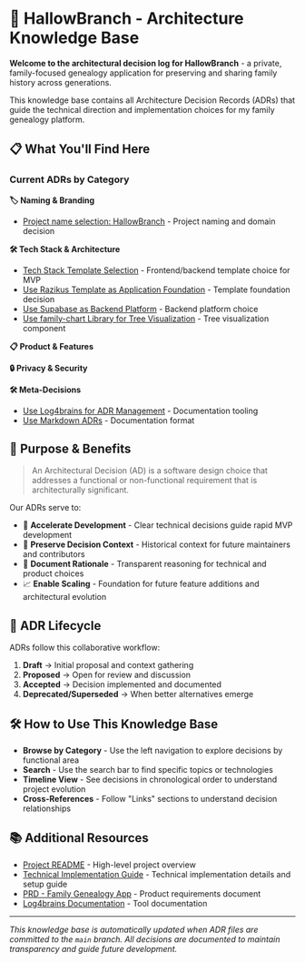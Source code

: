 <!--
This file is the homepage of your Log4brains knowledge base.
You are free to edit it as you want
-->

# 🌳 HallowBranch - Architecture Knowledge Base

**Welcome to the architectural decision log for HallowBranch** - a private, family-focused genealogy application for preserving and sharing family history across generations.

This knowledge base contains all Architecture Decision Records (ADRs) that guide the technical direction and implementation choices for my family genealogy platform.

## 📋 What You'll Find Here

### Current ADRs by Category

**🏷️ Naming & Branding**

- [Project name selection: HallowBranch](20250920-project-name.md) - Project naming and domain decision

**🛠️ Tech Stack & Architecture**

- [Tech Stack Template Selection](20250920-tech-stack-template.md) - Frontend/backend template choice for MVP
- [Use Razikus Template as Application Foundation](20250921-use-razikus-template-foundation.md) - Template foundation decision
- [Use Supabase as Backend Platform](20250921-use-supabase-backend.md) - Backend platform choice
- [Use family-chart Library for Tree Visualization](20250921-use-family-chart-visualization.md) - Tree visualization component

**📋 Product & Features**

**🔒 Privacy & Security**

**🛠️ Meta-Decisions**

- [Use Log4brains for ADR Management](20250920-use-log4brains-to-manage-the-adrs.md) - Documentation tooling
- [Use Markdown ADRs](20250920-use-markdown-architectural-decision-records.md) - Documentation format

## 🎯 Purpose & Benefits

> An Architectural Decision (AD) is a software design choice that addresses a functional or non-functional requirement that is architecturally significant.

Our ADRs serve to:

- 🚀 **Accelerate Development** - Clear technical decisions guide rapid MVP development
- 🔭 **Preserve Decision Context** - Historical context for future maintainers and contributors
- 🤝 **Document Rationale** - Transparent reasoning for technical and product choices
- 📈 **Enable Scaling** - Foundation for future feature additions and architectural evolution

## 🔄 ADR Lifecycle

ADRs follow this collaborative workflow:

1. **Draft** → Initial proposal and context gathering
2. **Proposed** → Open for review and discussion
3. **Accepted** → Decision implemented and documented
4. **Deprecated/Superseded** → When better alternatives emerge

## 🛠️ How to Use This Knowledge Base

- **Browse by Category** - Use the left navigation to explore decisions by functional area
- **Search** - Use the search bar to find specific topics or technologies
- **Timeline View** - See decisions in chronological order to understand project evolution
- **Cross-References** - Follow "Links" sections to understand decision relationships

## 📚 Additional Resources

- [Project README](../../README.md) - High-level project overview
- [Technical Implementation Guide](../../docs/project-management/IMPLEMENTATION.md) - Technical implementation details and setup guide
- [PRD - Family Genealogy App](../../docs/project-management/PRDs/PRD–Family-Genealogy-App.md) - Product requirements document
- [Log4brains Documentation](https://github.com/thomvaill/log4brains/tree/develop#readme) - Tool documentation

---

_This knowledge base is automatically updated when ADR files are committed to the `main` branch. All decisions are documented to maintain transparency and guide future development._
